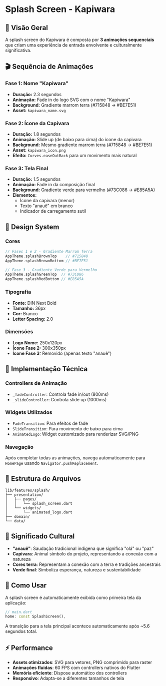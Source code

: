 # Splash Screen - Kapiwara

## 📱 Visão Geral

A splash screen do Kapiwara é composta por **3 animações sequenciais** que criam uma experiência de entrada envolvente e culturalmente significativa.

## 🎬 Sequência de Animações

### **Fase 1: Nome "Kapiwara"**
- **Duração:** 2.3 segundos
- **Animação:** Fade in do logo SVG com o nome "Kapiwara"
- **Background:** Gradiente marrom terra (#715848 → #BE7E51)
- **Asset:** `kapiwara_name.svg`

### **Fase 2: Ícone da Capivara**
- **Duração:** 1.8 segundos
- **Animação:** Slide up (de baixo para cima) do ícone da capivara
- **Background:** Mesmo gradiente marrom terra (#715848 → #BE7E51)
- **Asset:** `kapiwara_icon.png`
- **Efeito:** `Curves.easeOutBack` para um movimento mais natural

### **Fase 3: Tela Final**
- **Duração:** 1.5 segundos
- **Animação:** Fade in da composição final
- **Background:** Gradiente verde para vermelho (#73C086 → #E85A5A)
- **Elementos:**
  - Ícone da capivara (menor)
  - Texto "anauê" em branco
  - Indicador de carregamento sutil

## 🎨 Design System

### **Cores**
```dart
// Fases 1 e 2 - Gradiente Marrom Terra
AppTheme.splashBrownTop    // #715848
AppTheme.splashBrownBottom // #BE7E51

// Fase 3 - Gradiente Verde para Vermelho
AppTheme.splashGreenTop  // #73C086
AppTheme.splashRedBottom // #E85A5A
```

### **Tipografia**
- **Fonte:** DIN Next Bold
- **Tamanho:** 36px
- **Cor:** Branco
- **Letter Spacing:** 2.0

### **Dimensões**
- **Logo Nome:** 250x120px
- **Ícone Fase 2:** 300x350px
- **Ícone Fase 3:** Removido (apenas texto "anauê")

## 🔧 Implementação Técnica

### **Controllers de Animação**
- `_fadeController`: Controla fade in/out (800ms)
- `_slideController`: Controla slide up (1000ms)

### **Widgets Utilizados**
- `FadeTransition`: Para efeitos de fade
- `SlideTransition`: Para movimento de baixo para cima
- `AnimatedLogo`: Widget customizado para renderizar SVG/PNG

### **Navegação**
Após completar todas as animações, navega automaticamente para `HomePage` usando `Navigator.pushReplacement`.

## 📁 Estrutura de Arquivos

```
lib/features/splash/
├── presentation/
│   ├── pages/
│   │   └── splash_screen.dart
│   └── widgets/
│       └── animated_logo.dart
├── domain/
└── data/
```

## 🎯 Significado Cultural

- **"anauê"**: Saudação tradicional indígena que significa "olá" ou "paz"
- **Capivara**: Animal símbolo do projeto, representando a conexão com a natureza
- **Cores terra**: Representam a conexão com a terra e tradições ancestrais
- **Verde final**: Simboliza esperança, natureza e sustentabilidade

## 🚀 Como Usar

A splash screen é automaticamente exibida como primeira tela da aplicação:

```dart
// main.dart
home: const SplashScreen(),
```

A transição para a tela principal acontece automaticamente após ~5.6 segundos total.

## ⚡ Performance

- **Assets otimizados**: SVG para vetores, PNG comprimido para raster
- **Animações fluidas**: 60 FPS com controllers nativos do Flutter
- **Memória eficiente**: Dispose automático dos controllers
- **Responsivo**: Adapta-se a diferentes tamanhos de tela 